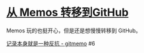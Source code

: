 # [从 Memos 转移到GitHub](https://github.com/VandeeFeng/gitmemo/issues/11)

Memos 玩的也挺开心，但是还是想慢慢转移到 GitHub。

[记录本身就是一种反抗 - gitmemo](https://www.vandee.art/2024-11-21-recording-is-resistance.html) #6 